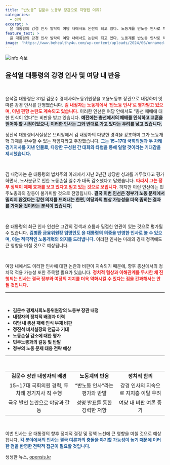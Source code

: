 ```yaml
---
title: “반노동” 김문수 노동부 장관으로 지명된 이유?
categories:
  - 정치
excerpt: >
  윤 대통령의 강경 인사 발탁이 여당 내에서도 논란이 되고 있다. 노동계를 반노동 인사로 치부한 김문수 내정자는 자칫 총선 패배로 이어질 수도 있는 결정. 그 배경과 파장은?
feature_text: >
  윤 대통령의 강경 인사 발탁이 여당 내에서도 논란이 되고 있다. 노동계를 반노동 인사로 치부한 김문수 내정자는 자칫 총선 패배로 이어질 수도 있는 결정. 그 배경과 파장은?
image: 'https://www.behealthy4u.com/wp-content/uploads/2024/06/unnamed-file.png'
---
```


<p><img src="https://www.behealthy4u.com/wp-content/uploads/2024/06/unnamed-file.png" alt="info 속보" /></p>

<h2 data-ke-size="size26">윤석열 대통령의 강경 인사 및 여당 내 반응</h2>

<p data-ke-size="size16">&nbsp;</p>

<p>윤석열 대통령은 31일 김문수 경제사회노동위원장을 고용노동부 장관으로 내정하며 잇따른 강경 인사를 단행했습니다. <b><span style="color: #ee2323;">김 내정자는 노동계에서 ‘반노동 인사’로 평가받고 있으며, 이념 편향 논란도 계속되고 있습니다.</span></b> 이러한 인선은 여당 안에서도 “총선 패배에 대한 인식이 없다”는 비판을 받고 있습니다. <b><span style="background-color: #21538527;">예전에는 총선에서의 패배를 인식하고 교훈을 얻어야 할 시점이었으나, 이러한 인사는 그와 반대로 가고 있다는 우려를 낳고 있습니다.</span></b> </p>

<p>정진석 대통령비서실장은 브리핑에서 김 내정자의 다양한 경력을 강조하며 그가 노동개혁 과제를 완수할 수 있는 적임자라고 주장했습니다. <b><span style="color: #1a5490;">그는 15~17대 국회의원과 두 차례 경기지사를 지낸 인물로, 다양한 구성원 간 대화와 타협을 통해 일할 것이라는 기대감을 제시했습니다.</span></b></p>

<p data-ke-size="size16">&nbsp;</p>

<p>김 내정자는 윤 대통령의 법치주의 아래에서 지난 2년간 상당한 성과를 거두었다고 평가하면서, 노사분규로 인한 노동손실 일수가 대폭 감소했다고 말했습니다. <b><span style="color: #ee2323;">따라서 그는 정부 정책이 제때 효과를 보고 있다고 믿고 있는 것으로 보입니다.</span></b> 하지만 이런 인선에는 민주노총과의 갈등이 불가피할 것으로 전망됩니다. <b><span style="background-color: #21538527;">결국 이번 인선은 정부가 노동 문제에서 밀리지 않겠다는 강한 의지를 드러내는 한편, 야당과의 협상 가능성을 더욱 좁히는 결과를 가져올 것이라는 분석이 있습니다.</span></b></p>

<p data-ke-size="size16">&nbsp;</p>

<p>윤 대통령의 최근 인사 인선은 그간의 정책과 흐름과 밀접한 연관이 있는 것으로 평가될 수 있습니다. <b><span style="color: #1a5490;">김병환 금융위원장 임명안도 윤 대통령의 의중을 반영한 인사로 볼 수 있으며, 이는 적극적인 노동개혁의 의지를 드러냅니다.</span></b> 이러한 인사는 미래의 경제 정책에도 큰 영향을 미칠 것으로 예상됩니다.</p>

<p data-ke-size="size16">&nbsp;</p>

<p>여당 내에서도 이러한 인사에 대한 논란과 비판이 지속되기 때문에, 향후 총선에서의 정치적 적용 가능성 또한 주목할 필요가 있습니다. <b><span style="color: #ee2323;">정치적 협상과 이해관계를 무시한 채 진행되는 인사는 결국 정부와 여당의 지지를 더욱 약화시킬 수 있다는 점을 간과해서는 안 될 것입니다.</span></b> </p>

<hr>

<p data-ke-size="size16">&nbsp;</p>

<ul>
<li><b>김문수 경제사회노동위원장의 노동부 장관 내정</b> 
</li>
<li><b>내정자의 정치적 배경과 이력</b> 
</li>
<li><b>여당 내 총선 패배 인식 부재 비판</b> 
</li>
<li><b>정진석 비서실장의 언급과 기대</b> 
</li>
<li><b>노동손실 감소에 대한 평가</b> 
</li>
<li><b>민주노총과의 갈등 및 반발</b> 
</li>
<li><b>정부의 노동 문제 대응 전략 예상</b> 
</li>
</ul>

<hr>

<p data-ke-size="size16">&nbsp;</p>

<table style="width: 100%; border-collapse: collapse;">
<tbody>
<tr>
<td style="text-align: center; height: 17px;"><b>김문수 장관 내정자의 배경</b></td>
<td style="text-align: center; height: 17px;"><b>노동계의 반응</b></td>
<td style="text-align: center; height: 17px;"><b>정치적 함의</b></td>
</tr>
<tr>
<td style="text-align: center; height: 17px;">15~17대 국회의원 경력, 두 차례 경기지사 직 수행</td>
<td style="text-align: center; height: 17px;">“반노동 인사”라는 평가와 반발</td>
<td style="text-align: center; height: 17px;">강경 인사의 지속으로 지지층 이탈 우려</td>
</tr>
<tr>
<td style="text-align: center; height: 17px;">극우 발언 논란으로 야당과 갈등</td>
<td style="text-align: center; height: 17px;">성명 발표를 통한 강력한 저항</td>
<td style="text-align: center; height: 17px;">여당 내 비판 여론 증가</td>
</tr>
</tbody>
</table>

<p data-ke-size="size16">&nbsp;</p>

<p>이번 인사는 윤 대통령의 향후 정치적 결정 및 정책 노선에 큰 영향을 미칠 것으로 예상됩니다. <b><span style="color: #1a5490;">각 분야에서의 인사는 결국 여론과의 충돌을 야기할 가능성이 높기 때문에 이러한 점을 반영한 전략적 접근이 필요할 것입니다.</span></b></p>
생생한 뉴스, <a href="https://opensis.kr" rel="dofollow">opensis.kr</a>


